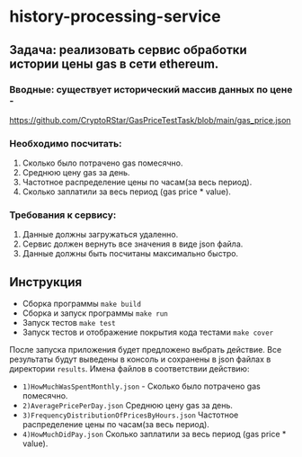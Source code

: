 # history-processing-service

## Задача: реализовать сервис обработки истории цены gas в сети ethereum.

### Вводные: существует исторический массив данных по цене - 
https://github.com/CryptoRStar/GasPriceTestTask/blob/main/gas_price.json 

### Необходимо посчитать:
1. Сколько было потрачено gas помесячно.
2. Среднюю цену gas за день.
3. Частотное распределение цены по часам(за весь период).
4. Сколько заплатили за весь период (gas price * value).

### Требования к сервису:
1. Данные должны загружаться удаленно.
2. Сервис должен вернуть все значения в виде json файла.
3. Данные должны быть посчитаны максимально быстро.

## Инструкция

- Сборка программы `make build`
- Сборка и запуск программы `make run`
- Запуск тестов `make test`
- Запуск тестов и отображение покрытия кода тестами `make cover`

После запуска приложения будет предложено выбрать действие. Все результаты будут выведены в консоль и сохранены в json файлах в директории `results`. Имена файлов в соответствии действию:
- `1)HowMuchWasSpentMonthly.json` - Сколько было потрачено gas помесячно.
- `2)AveragePricePerDay.json` Среднюю цену gas за день.
- `3)FrequencyDistributionOfPricesByHours.json` Частотное распределение цены по часам(за весь период).
- `4)HowMuchDidPay.json` Сколько заплатили за весь период (gas price * value).

